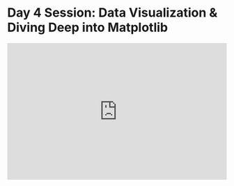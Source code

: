 <h1>Day 4 Session: Data Visualization & Diving Deep into Matplotlib</h1>
<iframe width="100%" height="315" src="https://www.youtube.com/embed/fgysRlKaYbM" title="YouTube video player" frameborder="0" allow="accelerometer; autoplay; clipboard-write; encrypted-media; gyroscope; picture-in-picture" allowfullscreen></iframe>